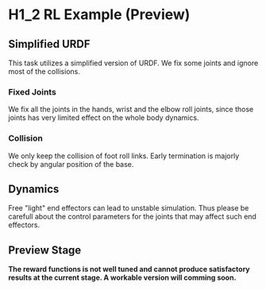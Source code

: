 # H1_2 RL Example (Preview)

## Simplified URDF

This task utilizes a simplified version of URDF. We fix some joints and ignore most of the collisions.

### Fixed Joints

We fix all the joints in the hands, wrist and the elbow roll joints, since those joints has very limited effect on the whole body dynamics.

### Collision

We only keep the collision of foot roll links. Early termination is majorly check by angular position of the base.

## Dynamics

Free "light" end effectors can lead to unstable simulation. Thus please be carefull about the control parameters for the joints that may affect such end effectors.

## Preview Stage

**The reward functions is not well tuned and cannot produce satisfactory results at the current stage. A workable version will comming soon.**